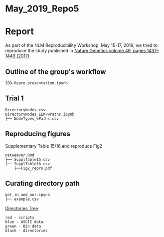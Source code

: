 # May_2019_Repo5

# Report
As part of the NLM Reproducibility Workshop, May 15-17, 2019, we tried to reproduce the study published in [Nature Genetics volume 49, pages 1437–1449 (2017)](https://www.nature.com/articles/ng.3947)

## Outline of the group's workflow
```
IBD-Repro_presentation.ipynb
```
	
## Trial 1

```
DirectoryNodes.csv
DirectoryNodes_EEM-wPaths.ipynb
├── NodeTypes_wPaths.csv
```

## Reproducing figures

Supplementary Table 15/16 and reproduce Fig2

```
netweaver.Rmd
├── SupplTable15.csv
├── SupplTable16.csv
    ├──Fig2_repro.pdf
```

## Curating directory path

```
get_in_and_out.ipynb
├── example.csv
```

[Directories Tree](http://htmlpreview.github.io/?https://github.com/NLM-Reproducibility-Project/IBD-Network-Models-Reproduction/master/tree04.html)

```
red - scripts  
blue - ASCII data  
green - Bin data  
black - directories  
```
